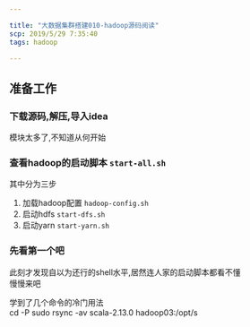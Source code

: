 ```yaml
---

title: "大数据集群搭建010-hadoop源码阅读"
scp: 2019/5/29 7:35:40
tags: hadoop

---
```


## 准备工作
### 下载源码,解压,导入idea  
模块太多了,不知道从何开始
### 查看hadoop的启动脚本 `start-all.sh`
其中分为三步  
1. 加载hadoop配置 `hadoop-config.sh`  
2. 启动hdfs `start-dfs.sh`  
3. 启动yarn `start-yarn.sh`

### 先看第一个吧

此刻才发现自以为还行的shell水平,居然连人家的启动脚本都看不懂  
慢慢来吧  

学到了几个命令的冷门用法  
cd -P
 sudo rsync -av scala-2.13.0 hadoop03:/opt/s